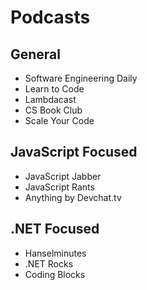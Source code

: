# Podcasts

## General

- Software Engineering Daily
- Learn to Code
- Lambdacast
- CS Book Club
- Scale Your Code

## JavaScript Focused

- JavaScript Jabber
- JavaScript Rants
- Anything by Devchat.tv

## .NET Focused

- Hanselminutes
- .NET Rocks
- Coding Blocks

